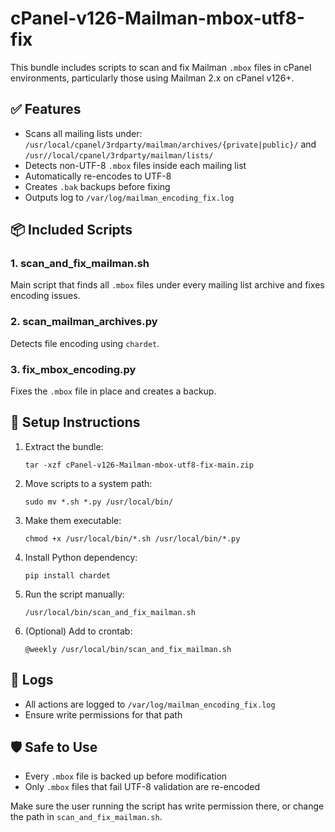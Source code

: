 # cPanel-v126-Mailman-mbox-utf8-fix
This bundle includes scripts to scan and fix Mailman `.mbox` files in cPanel environments, particularly those using Mailman 2.x on cPanel v126+.

## ✅ Features

- Scans all mailing lists under:
  `/usr/local/cpanel/3rdparty/mailman/archives/{private|public}/`
  and
  `/usr//local/cpanel/3rdparty/mailman/lists/`
- Detects non-UTF-8 `.mbox` files inside each mailing list
- Automatically re-encodes to UTF-8
- Creates `.bak` backups before fixing
- Outputs log to `/var/log/mailman_encoding_fix.log`

## 📦 Included Scripts

### 1. scan_and_fix_mailman.sh
Main script that finds all `.mbox` files under every mailing list archive and fixes encoding issues.

### 2. scan_mailman_archives.py
Detects file encoding using `chardet`.

### 3. fix_mbox_encoding.py
Fixes the `.mbox` file in place and creates a backup.

## 🧰 Setup Instructions

1. Extract the bundle:
   ```
   tar -xzf cPanel-v126-Mailman-mbox-utf8-fix-main.zip
   ```

2. Move scripts to a system path:
   ```
   sudo mv *.sh *.py /usr/local/bin/
   ```

3. Make them executable:
   ```
   chmod +x /usr/local/bin/*.sh /usr/local/bin/*.py
   ```

4. Install Python dependency:
   ```
   pip install chardet
   ```

5. Run the script manually:
   ```
   /usr/local/bin/scan_and_fix_mailman.sh
   ```

6. (Optional) Add to crontab:
   ```
   @weekly /usr/local/bin/scan_and_fix_mailman.sh
   ```

## 📝 Logs

- All actions are logged to `/var/log/mailman_encoding_fix.log`
- Ensure write permissions for that path

## 🛡️ Safe to Use

- Every `.mbox` file is backed up before modification
- Only `.mbox` files that fail UTF-8 validation are re-encoded

Make sure the user running the script has write permission there, or change the path in `scan_and_fix_mailman.sh`.
